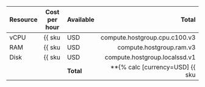 | Resource | Cost per hour | Available | Total |
| --- | --- | --- | ---: |
| vCPU | {{ sku|USD|compute.hostgroup.cpu.c100.v3|string }}/vCPU | 108 vCPU | {% calc [currency=USD] {{ sku|USD|compute.hostgroup.cpu.c100.v3|number }} × 108 %} |
| RAM | {{ sku|USD|compute.hostgroup.ram.v3|string }}/GB | 704 GB | {% calc [currency=USD] {{ sku|USD|compute.hostgroup.ram.v3|number }} × 704 %} |
| Disk | {{ sku|USD|compute.hostgroup.localssd.v1|string }}/GB | 19,200 GB | {% calc [currency=USD] {{ sku|USD|compute.hostgroup.localssd.v1|number }} × 19200 %} |
| | | **Total** | **{% calc [currency=USD] {{ sku|USD|compute.hostgroup.cpu.c100.v3|number }} × 108 + {{ sku|USD|compute.hostgroup.ram.v3|number }} × 704 + {{ sku|USD|compute.hostgroup.localssd.v1|number }} × 19200 %}** |